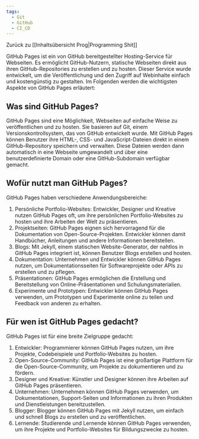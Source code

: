 ```yaml
---
tags:
  - Git
  - GitHub
  - CI_CD
---
```

Zurück zu [[Inhaltsübersicht Prog|Programming Shit]]

GitHub Pages ist ein von GitHub bereitgestellter Hosting-Service für Webseiten. Es ermöglicht GitHub-Nutzern, statische Webseiten direkt aus ihren GitHub-Repositories zu erstellen und zu hosten. Dieser Service wurde entwickelt, um die Veröffentlichung und den Zugriff auf Webinhalte einfach und kostengünstig zu gestalten. Im Folgenden werden die wichtigsten Aspekte von GitHub Pages erläutert:

## Was sind GitHub Pages?

GitHub Pages sind eine Möglichkeit, Webseiten auf einfache Weise zu veröffentlichen und zu hosten. Sie basieren auf Git, einem Versionskontrollsystem, das von GitHub entwickelt wurde. Mit GitHub Pages können Benutzer ihre HTML-, CSS- und JavaScript-Dateien direkt in einem GitHub-Repository speichern und verwalten. Diese Dateien werden dann automatisch in eine Webseite umgewandelt und über eine benutzerdefinierte Domain oder eine GitHub-Subdomain verfügbar gemacht.

## Wofür nutzt man GitHub Pages?

GitHub Pages haben verschiedene Anwendungsbereiche:

1. Persönliche Portfolio-Websites: Entwickler, Designer und Kreative nutzen GitHub Pages oft, um ihre persönlichen Portfolio-Websites zu hosten und ihre Arbeiten der Welt zu präsentieren.
2. Projektseiten: GitHub Pages eignen sich hervorragend für die Dokumentation von Open-Source-Projekten. Entwickler können damit Handbücher, Anleitungen und andere Informationen bereitstellen.
3. Blogs: Mit Jekyll, einem statischen Website-Generator, der nahtlos in GitHub Pages integriert ist, können Benutzer Blogs erstellen und hosten.
4. Dokumentation: Unternehmen und Entwickler können GitHub Pages nutzen, um Dokumentationsseiten für Softwareprojekte oder APIs zu erstellen und zu pflegen.
5. Präsentationen: GitHub Pages ermöglichen die Erstellung und Bereitstellung von Online-Präsentationen und Schulungsmaterialien.
6. Experimente und Prototypen: Entwickler können GitHub Pages verwenden, um Prototypen und Experimente online zu teilen und Feedback von anderen zu erhalten.
   

## Für wen ist GitHub Pages gedacht?

GitHub Pages ist für eine breite Zielgruppe gedacht:

1. Entwickler: Programmierer können GitHub Pages nutzen, um ihre Projekte, Codebeispiele und Portfolio-Websites zu hosten.
2. Open-Source-Community: GitHub Pages ist eine großartige Plattform für die Open-Source-Community, um Projekte zu dokumentieren und zu fördern.  
3. Designer und Kreative: Künstler und Designer können ihre Arbeiten auf GitHub Pages präsentieren.
4. Unternehmen: Unternehmen können GitHub Pages verwenden, um Dokumentationen, Support-Seiten und Informationen zu ihren Produkten und Dienstleistungen bereitzustellen.
5. Blogger: Blogger können GitHub Pages mit Jekyll nutzen, um einfach und schnell Blogs zu erstellen und zu veröffentlichen.
6. Lernende: Studierende und Lernende können GitHub Pages verwenden, um ihre Projekte und Portfolio-Websites für Bildungszwecke zu hosten.